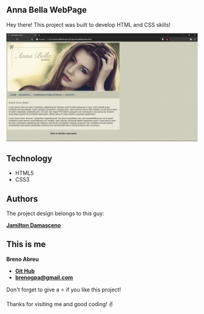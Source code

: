 ## Anna Bella WebPage

Hey there! This project was built to develop HTML and CSS skills!

 ![Home Screen](https://github.com/brenogpa/css3-AnnaBellaWeb/blob/master/Imagens/screenshot.png)

## Technology 

* HTML5
* CSS3

  
## Authors
 The project design belongs to this guy:
 
[**Jamilton Damasceno**](https://www.udemy.com/course/web-completo/#instructor-2)

## This is me
**Breno Abreu**
* [**Git Hub**](https://github.com/brenogpa)
* **brenogpa@gmail.com**


Don't forget to give a ⭐️ if you like this project!

Thanks for visiting me and good coding! :v:
